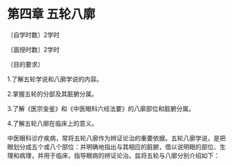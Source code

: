 # 第四章 五轮八廓

〔自学时数〕2学时

〔面授时数〕2学时

〔目的要求〕

1.了解五轮学说和八廓学说的内容。

2.掌握五轮的分部及其脏腑分属。

3.了解《医宗金鉴》和《中医眼科六经法要》的八廓部位和脏腑分属。

4.了解五轮八廓在临床上的意义。

中医眼科诊疗疾病，常将五轮八廓作为辨证论治的重要依据。五轮八廓学说，是把眼划分成五个或八个部位：并明确地指出与其相应的脏腑，借以说明眼的部位、生理和病理，并用于临床，指导眼病的辨证论治。兹将五轮与八廓分别介绍如下：
